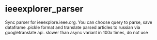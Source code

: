 # ieeexplorer_parser
Sync parser for ieeexplore.ieee.org. You can choose query to parse, save dataframe .pickle format and translate parsed articles to russian via googletranslate api.
slower than async variant in 100x times, do not use

